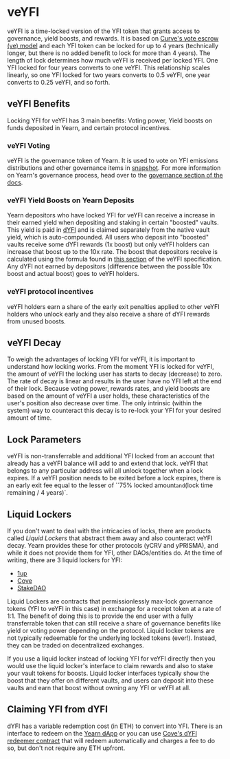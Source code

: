 # veYFI

veYFI is a time-locked version of the YFI token that grants access to governance, yield boosts, and rewards. It is based on [Curve's vote escrow (ve) model](https://resources.curve.fi/crv-token/vecrv/) and each YFI token can be locked for up to 4 years (technically longer, but there is no added benefit to lock for more than 4 years). The length of lock determines how much veYFI is received per locked YFI. One YFI locked for four years converts to one veYFI. This relationship scales linearly, so one YFI locked for two years converts to 0.5 veYFI, one year converts to 0.25 veYFI, and so forth.

## veYFI Benefits

Locking YFI for veYFI has 3 main benefits: Voting power, Yield boosts on funds deposited in Yearn, and certain protocol incentives.

### veYFI Voting

veYFI is the governance token of Yearn. It is used to vote on YFI emissions distributions and other governance items in [snapshot](https://snapshot.org/#/veyfi.eth). For more information on Yearn's governance process, head over to the [governance section of the docs](https://docs.yearn.fi/contributing/governance/proposal-process).

### veYFI Yield Boosts on Yearn Deposits

Yearn depositors who have locked YFI for veYFI can receive a increase in their earned yield when depositing and staking in certain "boosted" vaults. This yield is paid in [dYFI](veyfi.md#dyfi-as-gauges-reward) and is claimed separately from the native vault yield, which is auto-compounded. All users who deposit into "boosted" vaults receive some dYFI rewards (1x boost) but only veYFI holders can increase that boost up to the 10x rate. The boost that depositors receive is calculated using the formula found in [this section](./veyfi.md#vault-gauges--voting) of the veYFI specification. Any dYFI not earned by depositors (difference between the possible 10x boost and actual boost) goes to veYFI holders.

### veYFI protocol incentives

veYFI holders earn a share of the early exit penalties applied to other veYFI holders who unlock early and they also receive a share of dYFI rewards from unused boosts.

## veYFI Decay

To weigh the advantages of locking YFI for veYFI, it is important to understand how locking works. From the moment YFI is locked for veYFI, the amount of veYFI the locking user has starts to decay (decrease) to zero. The rate of decay is linear and results in the user have no YFI left at the end of their lock. Because voting power, rewards rates, and yield boosts are based on the amount of veYFI a user holds, these characteristics of the user's position also decrease over time. The only intrinsic (within the system) way to counteract this decay is to re-lock your YFI for your desired amount of time.

## Lock Parameters

veYFI is non-transferrable and additional YFI locked from an account that already has a veYFI balance will add to and extend that lock. veYFI that belongs to any particular address will all unlock together when a lock expires. If a veYFI position needs to be exited before a lock expires, there is an early exit fee equal to the lesser of ``75% locked amount` and `(lock time remaining / 4 years)`.

## Liquid Lockers

If you don't want to deal with the intricacies of locks, there are products called *Liquid Lockers* that abstract them away and also counteract veYFI decay. Yearn provides these for other protocols (yCRV and yPRISMA), and while it does not provide them for YFI, other DAOs/entities do. At the time of writing, there are 3 liquid lockers for YFI:

- [1up](https://1up.tokyo/stake)
- [Cove](https://app.cove.finance/yfi/stake-yfi)
- [StakeDAO](https://www.stakedao.org/lockers/yfi)

Liquid Lockers are contracts that permissionlessly max-lock governance tokens (YFI to veYFI in this case) in exchange for a receipt token at a rate of 1:1. The benefit of doing this is to provide the end user with a fully transferrable token that can still receive a share of governance benefits like yield or voting power depending on the protocol. Liquid locker tokens are not typically redeemable for the underlying locked tokens (ever!). Instead, they can be traded on decentralized exchanges.

If you use a liquid locker instead of locking YFI for veYFI directly then you would use the liquid locker's interface to claim rewards and also to stake your vault tokens for boosts. Liquid locker interfaces typically show the boost that they offer on different vaults, and users can deposit into these vaults and earn that boost without owning any YFI or veYFI at all.

## Claiming YFI from dYFI

dYFI has a variable redemption cost (in ETH) to convert into YFI. There is an interface to redeem on the [Yearn dApp](https://veyfi.yearn.fi/?tab=redeem) or you can use [Cove's dYFI redeemer contract](https://app.cove.finance/yfi/convert-dyfi) that will redeem automatically and charges a fee to do so, but don't not require any ETH upfront.
